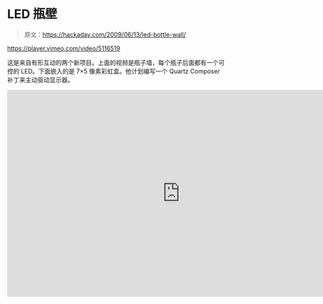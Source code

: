 # LED 瓶壁

> 原文：<https://hackaday.com/2009/06/13/led-bottle-wall/>

<https://player.vimeo.com/video/5116519>

</div> <p>这是来自有形互动的两个新项目。上面的视频是瓶子墙，每个瓶子后面都有一个可控的 LED。下面嵌入的是 7×5 像素彩虹盒。他计划编写一个 Quartz Composer 补丁来主动驱动显示器。</p> <p><span id="more-11493"/></p><div class="embed-vimeo" style="text-align: center;"><iframe src="https://player.vimeo.com/video/5118709" width="800" height="480" frameborder="0" webkitallowfullscreen="" mozallowfullscreen="" allowfullscreen=""/></div> <p>[通过<a href="http://createdigitalmotion.com/2009/06/13/99-bottles-of-leds-on-the-wall-bottle-drive-display-tech/" target="_blank">创建数字动作</a></p> </body> </html>